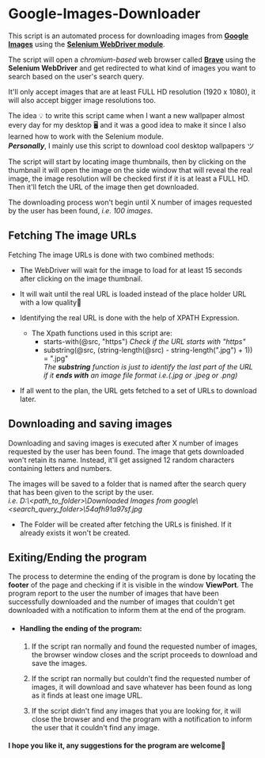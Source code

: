 # Google-Images-Downloader

This script is an automated process for downloading images from [**Google Images**](https://www.google.com/imghp) using the [**Selenium WebDriver module**](https://www.selenium.dev).

The script will open a *chromium-based* web browser called [**Brave**](https://brave.com) using the **Selenium WebDriver** and get redirected to what kind of images you want to search based on the user's search query.

It'll only accept images that are at least FULL HD resolution (1920 x 1080), it will also accept bigger image resolutions too.

The idea :bulb: to write this script came when I want a new wallpaper almost every day for my desktop :desktop_computer: and it was a good idea to make it since I also learned how to work with the Selenium module.<br>
***Personally***, I mainly use this script to download cool desktop wallpapers ツ

The script will start by locating image thumbnails, then by clicking on the thumbnail it will open the image on the side window that will reveal the real image, the image resolution will be checked first if it is at least a FULL HD. Then it'll fetch the URL of the image then get downloaded.

The downloading process won't begin until X number of images requested by the user has been found, *i.e. 100 images*.

## **Fetching The image URLs**

Fetching The image URLs is done with two combined methods:

- The WebDriver will wait for the image to load for at least 15 seconds after clicking on the image thumbnail.<br>
- It will wait until the real URL is loaded instead of the place holder URL with a low quality:poop:<br>
- Identifying the real URL is done with the help of XPATH Expression.<br>
  - The Xpath functions used in this script are:
    - starts-with(@src, "https") *Check if the URL starts with "https"*
    - substring(@src, (string-length(@src) - string-length(".jpg") + 1)) = ".jpg"<br>
    *The ***substring*** function is just to identify the last part of the URL if it **ends with** an image file format i.e.(.jpg or .jpeg  or .png)*

- If all went to the plan, the URL gets fetched to a set of URLs to download later.

## **Downloading and saving images**

Downloading and saving images is executed after X number of images requested by the user has been found. The image that gets downloaded won't retain its name. Instead, it'll get assigned 12 random characters containing letters and numbers.

The images will be saved to a folder that is named after the search query that has been given to the script by the user.<br>
*i.e. D:\\<path_to_folder>\Downloaded Images from google\\<search_query_folder\>\54afh91a97sf.jpg*

- The Folder will be created after fetching the URLs is finished. If it already exists it won't be created.

## Exiting/Ending the program

The process to determine the ending of the program is done by locating the **footer** of the page and checking if it is visible in the window **ViewPort**. The program report to the user the number of images that have been successfully downloaded and the number of images that couldn't get downloaded with a notification to inform them at the end of the program.

- #### Handling the ending of the program:

  1. If the script ran normally and found the requested number of images, the browser window closes and the script proceeds to download and save the images.

  2. If the script ran normally but couldn't find the requested number of images, it will download and save whatever has been found as long as it finds at least one image URL.

  3. If the script didn't find any images that you are looking for, it will close the browser and end the program with a notification to inform the user that it couldn't find any image.

#### I hope you like it, any suggestions for the program are welcome:monocle_face: